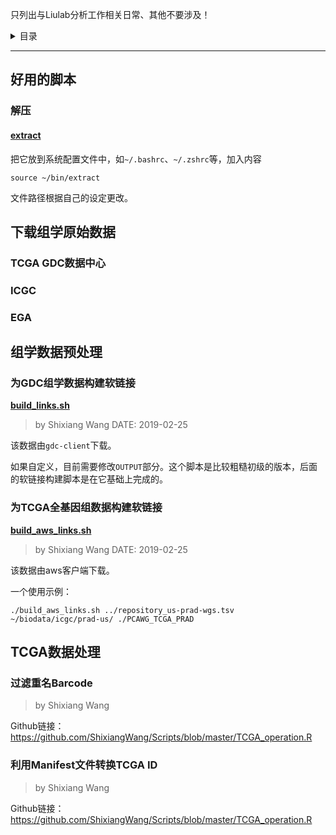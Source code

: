 只列出与Liulab分析工作相关日常、其他不要涉及！

<details>
<summary>目录</summary>

1. [好用的脚本](#好用的脚本)
   1. [解压](#解压)
      1. [extract](#extract)
2. [下载组学原始数据](#下载组学原始数据)
   1. [TCGA GDC数据中心](#tcga-gdc数据中心)
   2. [ICGC](#icgc)
   3. [EGA](#ega)
3. [组学数据预处理](#组学数据预处理)
   1. [为GDC组学数据构建软链接](#为gdc组学数据构建软链接)
   2. [为TCGA全基因组数据构建软链接](#为tcga全基因组数据构建软链接)
4. [TCGA数据处理](#tcga数据处理)
   1. [过滤重名Barcode](#过滤重名barcode)
   2. [利用Manifest文件转换TCGA ID](#利用manifest文件转换tcga-id)

</details>

***

## 好用的脚本

### 解压

#### [extract](extract)

把它放到系统配置文件中，如`~/.bashrc`、`~/.zshrc`等，加入内容

```
source ~/bin/extract
```

文件路径根据自己的设定更改。

## 下载组学原始数据

### TCGA GDC数据中心

### ICGC

### EGA


## 组学数据预处理

### 为GDC组学数据构建软链接

[**build_links.sh**](build_links.sh)

> by Shixiang Wang
> DATE: 2019-02-25

该数据由`gdc-client`下载。

如果自定义，目前需要修改`OUTPUT`部分。这个脚本是比较粗糙初级的版本，后面的软链接构建脚本是在它基础上完成的。

### 为TCGA全基因组数据构建软链接

[**build_aws_links.sh**](build_aws_links.sh)

> by Shixiang Wang
> DATE: 2019-02-25

该数据由aws客户端下载。

一个使用示例：

```
./build_aws_links.sh ../repository_us-prad-wgs.tsv ~/biodata/icgc/prad-us/ ./PCAWG_TCGA_PRAD
```

## TCGA数据处理

### 过滤重名Barcode

> by Shixiang Wang

Github链接：<https://github.com/ShixiangWang/Scripts/blob/master/TCGA_operation.R>

### 利用Manifest文件转换TCGA ID

> by Shixiang Wang

Github链接：<https://github.com/ShixiangWang/Scripts/blob/master/TCGA_operation.R>


